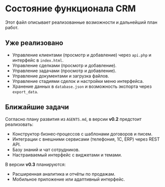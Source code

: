 # Состояние функционала CRM

Этот файл описывает реализованные возможности и дальнейший план работ.

## Уже реализовано
- Управление клиентами (просмотр и добавление) через `api.php` и интерфейс в `index.html`.
- Управление сделками (просмотр и добавление).
- Управление задачами (просмотр и добавление).
- Управление документами и загрузка файлов.
- Управление стадиями сделок и настройки меню интерфейса.
- Хранение данных в `database.json` и возможность экспорта через `export_data`.

## Ближайшие задачи
Согласно плану развития из `AGENTS.md`, в версии **v0.2** предстоит реализовать:
- Конструктор бизнес‑процессов с шаблонами договоров и писем.
- Интеграции с внешними сервисами (телефония, 1С, ERP) через REST API.
- Базу знаний и чат сотрудников.
- Настраиваемый интерфейс с виджетами и темами.

В версии **v0.3** планируются:
- Расширенная аналитика и отчёты по продажам.
- Мобильное приложение или адаптивный интерфейс.

